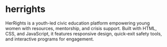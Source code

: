# herrights
HerRights is a youth-led civic education platform empowering young women with resources, mentorship, and crisis support. Built with HTML, CSS, and JavaScript, it features responsive design, quick-exit safety tools, and interactive programs for engagement.
